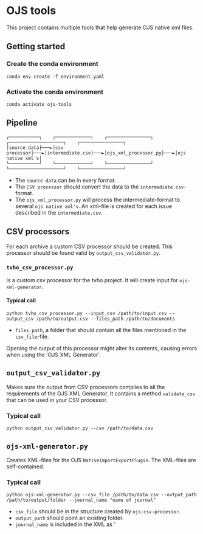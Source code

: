 # OJS tools

This project contains multiple tools that help generate OJS native xml files.

## Getting started

### Create the conda environment
```commandline
conda env create -f environment.yaml
```

### Activate the conda environment
```commandline
conda activate ojs-tools
```

## Pipeline
```
┌───────────┐    ┌─────────────┐    ┌────────────────┐    ┌────────────────────┐    ┌────────────────┐
│source data├───►│csv processor├───►│intermediate.csv├───►│ojs_xml_processor.py├───►│ojs native xml's│
└───────────┘    └─────────────┘    └────────────────┘    └────────────────────┘    └────────────────┘
```
* The `source data` can be in every format.
* The `CSV processor` should convert the data to the `intermediate.csv`-format.
* The `ojs_xml_processor.py` will process the intermediate-format to several `ojs native xml's`.
An xml-file is created for each issue described in the `intermediate.csv`.

## CSV processors
For each archive a custom CSV processor should be created. 
This processor should be found valid by `output_csv_validator.py`.

### `tvho_csv_processor.py`

Is a custom csv processor for the tvho project.
It will create input for `ojs-xml-generator`.

#### Typical call
```commandline
python tvho_csv_processor.py --input_csv /path/to/input.csv --output_csv /path/to/output.csv --files_path /path/to/documents
```
* `files_path`, a folder that should contain all the files mentioned in the `csv_file`-file.

Opening the output of this processor might alter its contents, causing errors when using the 'OJS XML Generator'.

## `output_csv_validator.py`
Makes sure the output from CSV processors complies to all the requirements of the OJS XML Generator.
It contains a method `validate_csv` that can be used in your CSV processor.

### Typical call
```commandline
python output_csv_validator.py --csv /path/to/data.csv
```


## `ojs-xml-generator.py` 

Creates XML-files for the OJS `NativeImportExportPlugin`.
The XML-files are self-contained.

### Typical call
```commandline
python ojs-xml-generator.py --csv_file /path/to/data.csv --output_path /path/to/output/folder --journal_name "name of journal"
```
* `csv_file` should be in the structure created by `ojs-csv-processor`.
* `output_path` should point an existing folder.
* `journal_name` is included in the XML as '<title>' element and should be the full title of the journal.
This is where the XMLs are stored.
Optional parameters
* `author_group` describes the group within the system the authors of the articles are part of.
This property has a default value `Author`.
This default value is the English variant each language has its own.
The Dutch variant is `Auteur`.
* `submission_file_genre` is used for the `genre`-field of the `submission_file`-element
The default value is `Article Text`, the English variant.
The Dutch variant is `Artikeltekst`.
* `locale` the locale used when importing, default value is 'en'.
Make sure the `locale`, `author_group` and `submission_file_genre` are the same language.

A call for a Dutch-language journal would then look like this:
```commandline
python ojs-xml-generator.py --csv_file /path/to/data.csv --output_path /path/to/output/folder --journal_name "name of journal" --author_group Auteur --submission_file_genre Artikeltekst --locale nl
```


## `ojs_import.sh`
Uploads the xml's to a journal. 
Place the script in the root-folder of your OJS installation.

### Typical call
```commandline
./ojs_import.sh /path/to/folder/of/xmls path_of_journal
```
* `/path/to/folder/of/xmls` contains the OJS native xml files.
* `path_of_journal` the path property of the magazine configured in OJS.


